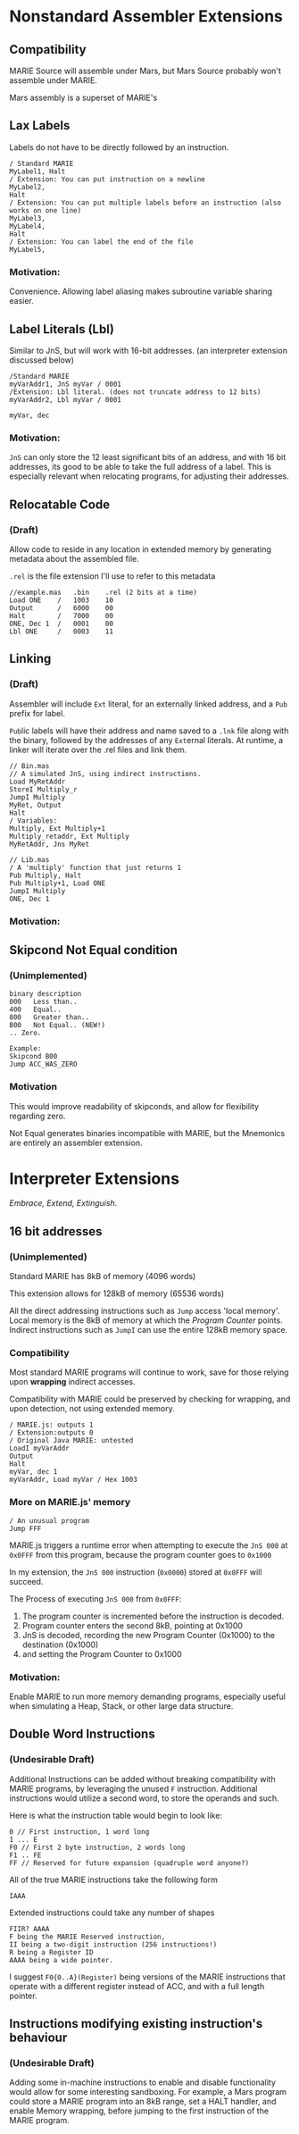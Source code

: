 # Nonstandard Assembler Extensions
## Compatibility
MARIE Source will assemble under Mars,
but Mars Source probably won't assemble under MARIE.

Mars assembly is a superset of MARIE's

## Lax Labels
Labels do not have to be directly followed by an instruction.
```MARIE
/ Standard MARIE
MyLabel1, Halt
/ Extension: You can put instruction on a newline
MyLabel2,
Halt
/ Extension: You can put multiple labels before an instruction (also works on one line)
MyLabel3,
MyLabel4,
Halt
/ Extension: You can label the end of the file
MyLabel5,
```
### Motivation:
Convenience.
Allowing label aliasing makes subroutine variable sharing easier.
## Label Literals (Lbl)
Similar to JnS, but will work with 16-bit addresses. (an interpreter extension discussed below)
```MARIE
/Standard MARIE
myVarAddr1, JnS myVar / 0001
/Extension: Lbl literal. (does not truncate address to 12 bits)
myVarAddr2, Lbl myVar / 0001

myVar, dec
```
### Motivation:
`JnS` can only store the 12 least significant bits of an address, and with 16 bit addresses, its good to be able to take the full address of a label.
This is especially relevant when relocating programs, for adjusting their addresses.

## Relocatable Code
### (Draft)
Allow code to reside in any location in extended memory by generating metadata about the assembled file.

`.rel` is the file extension I'll use to refer to this metadata

```
//example.mas   .bin    .rel (2 bits at a time)
Load ONE    /   1003    10
Output      /   6000    00
Halt        /   7000    00
ONE, Dec 1  /   0001    00
Lbl ONE     /   0003    11
```


## Linking
### (Draft)
Assembler will include `Ext` literal, for an externally linked address,
and a `Pub` prefix for label.

`Pub`lic labels will have their address and name saved to a `.lnk` file along with the binary, followed by the addresses of any `Ext`ernal literals.
At runtime, a linker will iterate over the .rel files and link them.

```MARIE
// Bin.mas
// A simulated JnS, using indirect instructions.
Load MyRetAddr
StoreI Multiply_r
JumpI Multiply
MyRet, Output
Halt
/ Variables:
Multiply, Ext Multiply+1
Multiply_retaddr, Ext Multiply
MyRetAddr, Jns MyRet

// Lib.mas
/ A 'multiply' function that just returns 1
Pub Multiply, Halt
Pub Multiply+1, Load ONE
JumpI Multiply
ONE, Dec 1
```

### Motivation:

## Skipcond Not Equal condition
### (Unimplemented)
```
binary description
000   Less than..
400   Equal..
800   Greater than..
B00   Not Equal.. (NEW!)
.. Zero.

Example:
Skipcond B00
Jump ACC_WAS_ZERO
```
### Motivation
This would improve readability of skipconds,
and allow for flexibility regarding zero.

Not Equal generates binaries incompatible with MARIE,
but the Mnemonics are entirely an assembler extension.

# Interpreter Extensions
*Embrace, Extend, Extinguish.*

## 16 bit addresses
### (Unimplemented)
Standard MARIE has 8kB of memory (4096 words)

This extension allows for 128kB of memory (65536 words)

All the direct addressing instructions such as `Jump` access 'local memory'. Local memory is the 8kB of memory at which the *Program Counter* points. Indirect instructions such as `JumpI` can use the entire 128kB memory space.
### Compatibility
Most standard MARIE programs will continue to work, save for those relying upon **wrapping** indirect accesses.

Compatibility with MARIE could be preserved by checking for wrapping, and upon detection, not using extended memory.
```
/ MARIE.js: outputs 1
/ Extension:outputs 0
/ Original Java MARIE: untested
LoadI myVarAddr
Output
Halt
myVar, dec 1
myVarAddr, Load myVar / Hex 1003
```
### More on MARIE.js' memory
```
/ An unusual program
Jump FFF
```
MARIE.js triggers a runtime error when attempting to execute the `JnS 000` at `0x0FFF` from this program, because the program counter goes to `0x1000`


In my extension, the `JnS 000` instruction (`0x0000`) stored at `0x0FFF` will succeed.

The Process of executing `JnS 000` from `0x0FFF`:
1. The program counter is incremented before the instruction is decoded.
2. Program counter enters the second 8kB, pointing at 0x1000
3. JnS is decoded, recording the new Program Counter (0x1000) to the destination (0x1000)
4. and setting the Program Counter to 0x1000
### Motivation:
Enable MARIE to run more memory demanding programs, especially useful when simulating a Heap, Stack, or other large data structure.

## Double Word Instructions
### (Undesirable Draft)
Additional Instructions can be added without
breaking compatibility with MARIE programs,
by leveraging the unused `F` instruction.
Additional instructions would utilize a second word, to store the operands and such.

Here is what the instruction table would begin to look like:
```
0 // First instruction, 1 word long
1 ... E
F0 // First 2 byte instruction, 2 words long
F1 .. FE
FF // Reserved for future expansion (quadruple word anyone?)
```
All of the true MARIE instructions take the following form
```
IAAA
```
Extended instructions could take any number of shapes
```
FIIR? AAAA
F being the MARIE Reserved instruction,
II being a two-digit instruction (256 instructions!)
R being a Register ID
AAAA being a wide pointer.
```
I suggest `F0{0..A}(Register)` being versions of the MARIE instructions that operate with a different register instead of ACC, and with a full length pointer.

## Instructions modifying existing instruction's behaviour
### (Undesirable Draft)
Adding some in-machine instructions to enable and disable functionality would allow for some interesting sandboxing.
For example, a Mars program could store a MARIE program into an 8kB range, set a HALT handler, and enable Memory wrapping, before jumping to the first instruction of the MARIE program.

